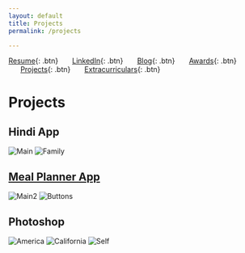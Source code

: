 ```yaml
---
layout: default
title: Projects
permalink: /projects

---
```


[Resume](./assets/docs/resume.pdf){: .btn}
&nbsp;&nbsp;&nbsp;&nbsp;&nbsp;&nbsp;[LinkedIn](https://www.linkedin.com/in/karan-sodhi-481265160/){: .btn}
&nbsp;&nbsp;&nbsp;&nbsp;&nbsp;&nbsp;[Blog](/blog.md){: .btn}
&nbsp;&nbsp;&nbsp;&nbsp;&nbsp;&nbsp;[Awards](/awards.md){: .btn}
&nbsp;&nbsp;&nbsp;&nbsp;&nbsp;&nbsp;[Projects](/projects.md){: .btn}
&nbsp;&nbsp;&nbsp;&nbsp;&nbsp;&nbsp;[Extracurriculars](/extra-currics.md){: .btn}

# Projects
## Hindi App
![Main](../assets/img/hindiapp.png "Hindi App home screen")
![Family](../assets/img/family.png "Hindi App family screen")

## [Meal Planner App](https://studio.code.org/projects/applab/-yrYBomLimJkGkKy0VIbaX-IIvrsLDyaAQFnsII0DPE)
![Main2](../assets/img/mainscreen.png "Meal Planner App home screen")
![Buttons](../assets/img/buttons.png "Meal Planner App Functions")

## Photoshop
![America](../assets/img/america.jpg "America")
![California](../assets/img/california.jpg "California")
![Self](../assets/img/self.jpg "Self")
